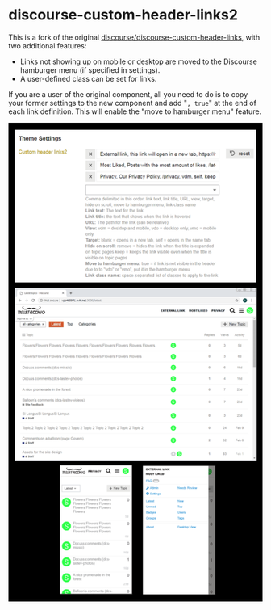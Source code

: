 # discourse-custom-header-links2

This is a fork of the original
[discourse/discourse-custom-header-links](https://github.com/discourse/discourse-custom-header-links),
with two additional features:

- Links not showing up on mobile or desktop are moved to the Discourse hamburger
  menu (if specified in settings).
- A user-defined class can be set for links.

If you are a user of the original component, all you need to do is to copy your
former settings to the new component and add "`, true`" at the end of each link
definition. This will enable the "move to hamburger menu" feature.

![Screenshots](screenshots.png)
